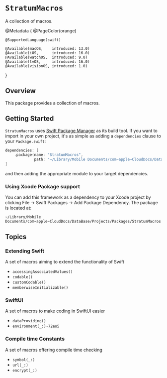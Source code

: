 # ``StratumMacros``

A collection of macros.

@Metadata {
    @PageColor(orange)
    
    @SupportedLanguage(swift)
    
    @Available(macOS,    introduced: 13.0)
    @Available(iOS,      introduced: 16.0)
    @Available(watchOS,  introduced: 9.0)
    @Available(tvOS,     introduced: 16.0)
    @Available(visionOS, introduced: 1.0)
}


## Overview

This package provides a collection of macros.


## Getting Started

`StratumMacros` uses [Swift Package Manager](https://www.swift.org/documentation/package-manager/) as its build tool. If you want to import in your own project, it's as simple as adding a `dependencies` clause to your `Package.swift`:
```swift
dependencies: [
    .package(name: "StratumMacros", 
             path: "~/Library/Mobile Documents/com~apple~CloudDocs/DataBase/Projects/Packages/StratumMacros")
]
```
and then adding the appropriate module to your target dependencies.

### Using Xcode Package support

You can add this framework as a dependency to your Xcode project by clicking File -> Swift Packages -> Add Package Dependency. The package is located at:
```
~/Library/Mobile Documents/com~apple~CloudDocs/DataBase/Projects/Packages/StratumMacros
```

## Topics

### Extending Swift
A set of macros aiming to extend the functionality of Swift

- ``accessingAssociatedValues()``
- ``codable()``
- ``customCodable()``
- ``memberwiseInitializable()``

### SwiftUI
A set of macros to make coding in SwiftUI easier

- ``dataProviding()``
- ``environment(_:)-72eo5``

### Compile time Constants
A set of macros offering compile time checking

- ``symbol(_:)``
- ``url(_:)``
- ``encrypt(_:)``

